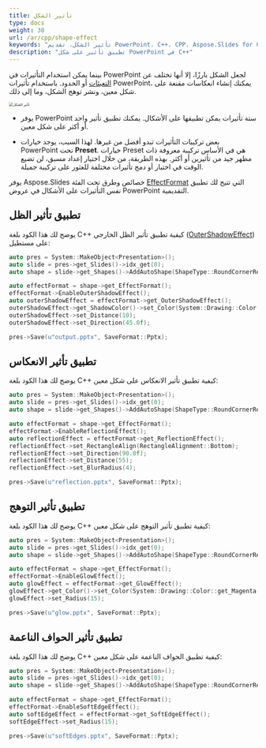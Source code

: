 ```yaml
---
title: تأثير الشكل
type: docs
weight: 30
url: /ar/cpp/shape-effect
keywords: "تأثير الشكل، تقديم PowerPoint، C++، CPP، Aspose.Slides for C++"
description: "تطبيق تأثير على شكل PowerPoint في C++"
---
```


بينما يمكن استخدام التأثيرات في PowerPoint لجعل الشكل بارزًا، إلا أنها تختلف عن [التعبئات](/slides/ar/cpp/shape-formatting/#gradient-fill) أو الحدود. باستخدام تأثيرات PowerPoint، يمكنك إنشاء انعكاسات مقنعة على شكل معين، ونشر توهج الشكل، وما إلى ذلك.

<img src="shape-effect.png" alt="تأثير الشكل" style="zoom:50%;" />

* يوفر PowerPoint ستة تأثيرات يمكن تطبيقها على الأشكال. يمكنك تطبيق تأثير واحد أو أكثر على شكل معين.

* بعض تركيبات التأثيرات تبدو أفضل من غيرها. لهذا السبب، يوجد خيارات PowerPoint تحت **Preset**. خيارات Preset هي في الأساس تركيبة معروفة ذات مظهر جيد من تأثيرين أو أكثر. بهذه الطريقة، من خلال اختيار إعداد مسبق، لن تضيع الوقت في اختبار أو دمج تأثيرات مختلفة للعثور على تركيبة جميلة.

يوفر Aspose.Slides خصائص وطرق تحت الفئة [EffectFormat](https://reference.aspose.com/slides/cpp/class/aspose.slides.effect_format/) التي تتيح لك تطبيق نفس التأثيرات على الأشكال في عروض PowerPoint التقديمية.

## **تطبيق تأثير الظل**

يوضح لك هذا الكود بلغة C++ كيفية تطبيق تأثير الظل الخارجي ([OuterShadowEffect](https://reference.aspose.com/slides/cpp/class/aspose.slides.effect_format#aea1a48246d3240e29092498f648bc028)) على مستطيل:

```c++
auto pres = System::MakeObject<Presentation>();
auto slide = pres->get_Slides()->idx_get(0);
auto shape = slide->get_Shapes()->AddAutoShape(ShapeType::RoundCornerRectangle, 20.0f, 20.0f, 200.0f, 150.0f);

auto effectFormat = shape->get_EffectFormat();
effectFormat->EnableOuterShadowEffect();
auto outerShadowEffect = effectFormat->get_OuterShadowEffect();
outerShadowEffect->get_ShadowColor()->set_Color(System::Drawing::Color::get_DarkGray());
outerShadowEffect->set_Distance(10);
outerShadowEffect->set_Direction(45.0f);

pres->Save(u"output.pptx", SaveFormat::Pptx);
```

## **تطبيق تأثير الانعكاس**

يوضح لك هذا الكود بلغة C++ كيفية تطبيق تأثير الانعكاس على شكل معين:

```c++
auto pres = System::MakeObject<Presentation>();
auto slide = pres->get_Slides()->idx_get(0);
auto shape = slide->get_Shapes()->AddAutoShape(ShapeType::RoundCornerRectangle, 20.0f, 20.0f, 200.0f, 150.0f);

auto effectFormat = shape->get_EffectFormat();
effectFormat->EnableReflectionEffect();
auto reflectionEffect = effectFormat->get_ReflectionEffect();
reflectionEffect->set_RectangleAlign(RectangleAlignment::Bottom);
reflectionEffect->set_Direction(90.0f);
reflectionEffect->set_Distance(55);
reflectionEffect->set_BlurRadius(4);

pres->Save(u"reflection.pptx", SaveFormat::Pptx);
```

## **تطبيق تأثير التوهج**

يوضح لك هذا الكود بلغة C++ كيفية تطبيق تأثير التوهج على شكل معين:

```c++
auto pres = System::MakeObject<Presentation>();
auto slide = pres->get_Slides()->idx_get(0);
auto shape = slide->get_Shapes()->AddAutoShape(ShapeType::RoundCornerRectangle, 20.0f, 20.0f, 200.0f, 150.0f);

auto effectFormat = shape->get_EffectFormat();
effectFormat->EnableGlowEffect();
auto glowEffect = effectFormat->get_GlowEffect();
glowEffect->get_Color()->set_Color(System::Drawing::Color::get_Magenta());
glowEffect->set_Radius(15);

pres->Save(u"glow.pptx", SaveFormat::Pptx);
```

## **تطبيق تأثير الحواف الناعمة**

يوضح لك هذا الكود بلغة C++ كيفية تطبيق الحواف الناعمة على شكل معين:

```c++
auto pres = System::MakeObject<Presentation>();
auto slide = pres->get_Slides()->idx_get(0);
auto shape = slide->get_Shapes()->AddAutoShape(ShapeType::RoundCornerRectangle, 20.0f, 20.0f, 200.0f, 150.0f);

auto effectFormat = shape->get_EffectFormat();
effectFormat->EnableSoftEdgeEffect();
auto softEdgeEffect = effectFormat->get_SoftEdgeEffect();
softEdgeEffect->set_Radius(15);

pres->Save(u"softEdges.pptx", SaveFormat::Pptx);
```